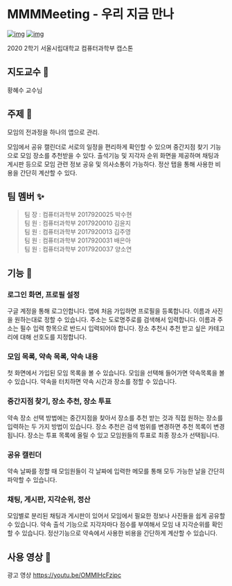 # MMMMeeting - 우리 지금 만나
[![img](https://img.shields.io/badge/Firebase-Firestore-red)](https://firebase.google.com/products/firestore?hl=ko)
[![img](https://img.shields.io/badge/Firebase-Firestorage-red)](https://firebase.google.com/products/storage?hl=ko)
   
2020 2학기 서울시립대학교 컴퓨터과학부 캡스톤


## 지도교수 :woman:
황혜수 교수님

## 주제 :memo:
모임의 전과정을 하나의 앱으로 관리.

모임에서 공유 캘린더로 서로의 일정을 편리하게 확인할 수 있으며 중간지점 찾기 기능으로 모임 장소를 추천받을 수 있다. 출석기능 및 지각자 순위 화면을 제공하며 채팅과 게시판 등으로 모임 관련 정보 공유 및 의사소통이 가능하다. 정산 탭을 통해 사용한 비용을 간단히 계산할 수 있다.

## 팀 멤버 :sparkles:
>팀 장 : 컴퓨터과학부 2017920025 박수현   
>팀 원 : 컴퓨터과학부 2017920010 김윤지   
>팀 원 : 컴퓨터과학부 2017920013 김주영   
>팀 원 : 컴퓨터과학부 2017920031 배은아   
>팀 원 : 컴퓨터과학부 2017920037 양소연   
   
## 기능 :iphone:
### 로그인 화면, 프로필 설정
   
구글 계정을 통해 로그인합니다.
앱에 처음 가입하면 프로필을 등록합니다. 이름과 사진을 원하는대로 정할 수 있습니다. 
주소는 도로명주로를 검색해서 입력합니다. 이름과 주소는 필수 입력 항목으로 반드시 입력되어야 합니다.
장소 추천시 추천 받고 싶은 카테고리에 대해 선호도를 지정합니다.

### 모임 목록, 약속 목록, 약속 내용
   
첫 화면에서 가입된 모임 목록을 볼 수 있습니다.
모임을 선택해 들어가면 약속목록을 볼 수 있습니다.
약속을 터치하면 약속 시간과 장소를 정할 수 있습니다.
   
### 중간지점 찾기, 장소 추천, 장소 투표

약속 장소 선택 방법에는 중간지점을 찾아서 장소를 추천 받는 것과 직접 원하는 장소를 입력하는 두 가지 방법이 있습니다. 
장소 추천은 검색 범위를 변경하면 추천 목록이 변경됩니다.
장소는 투표 목록에 올릴 수 있고 모임원들의 투표로 최종 장소가 선택됩니다. 

### 공유 캘린더
   
약속 날짜를 정할 때 모임원들이 각 날짜에 입력한 메모를 통해 모두 가능한 날을 간단히 파악할 수 있습니다.
   
### 채팅, 게시판, 지각순위, 정산  
   
모임별로 분리된 채팅과 게시판이 있어서 모임에서 필요한 정보나 사진들을 쉽게 공유할 수 있습니다.
약속 출석 기능으로 지각자마다 점수를 부여해서 모임 내 지각순위를 확인할 수 있습니다.
정산기능으로 약속에서 사용한 비용을 간단하게 계산할 수 있습니다.


## 사용 영상 :rainbow:

광고 영상 https://youtu.be/OMMlHcFzjpc

